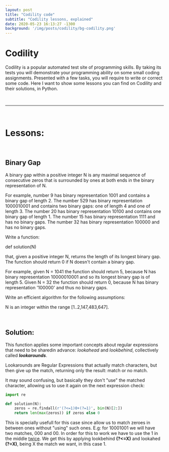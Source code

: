 ```yaml
---
layout: post
title: "Codility code"
subtitle: "Codility lessons, explained"
date: 2020-05-23 16:13:27 -1300
background: '/img/posts/codility/bg-codility.png'
---
```


# Codility #

Codility is a popular automated test site of programming skills. By taking its tests you will demonstrate your programming ability on some small coding assignments. Presented with a few tasks, you will require to write or correct some code.
Here I want to show some lessons you can find on Codility and their solutions, in Python.


<br>
<hr>
<br>

# Lessons: #
<br>

<h2>Binary Gap</h2>

A binary gap within a positive integer N is any maximal sequence of consecutive zeros that is surrounded by ones at both ends in the binary representation of N.

For example, number 9 has binary representation 1001 and contains a binary gap of length 2. The number 529 has binary representation 1000010001 and contains two binary gaps: one of length 4 and one of length 3. The number 20 has binary representation 10100 and contains one binary gap of length 1. The number 15 has binary representation 1111 and has no binary gaps. The number 32 has binary representation 100000 and has no binary gaps.

Write a function:


<p class="code"> def solution(N) </p>


that, given a positive integer N, returns the length of its longest binary gap. The function should return 0 if N doesn't contain a binary gap.

For example, given N = 1041 the function should return 5, because N has binary representation 10000010001 and so its longest binary gap is of length 5. Given N = 32 the function should return 0, because N has binary representation '100000' and thus no binary gaps.

Write an efficient algorithm for the following assumptions:

<p class="cen"> N is an integer within the range [1..2,147,483,647]. </p><br>

<h2>Solution:</h2>

This function applies some important concepts about regular expressions that need to be sharedin advance: *lookahead* and *lookbehind*, collectively called ***lookarounds***.

Lookarounds are Regular Expressions that actually match characters, but then give up the match, returning only the result: match or no match.

It may sound confusing, but basically they don't "use" the matched character, allowing us to use it again on the next expression check:

```python
import re

def solution(N):
    zeros = re.findall(r'(?<=1)0+(?=1)', bin(N)[2:])
    return len(max(zeros)) if zeros else 0
```


This is specially usefull for this case since allow us to match zeroes in between ones without "using" such ones. E.g: for 10001001 we will have two matches, 000 and 00. In order for this to work we have to use the 1 in the middle <u>twice</u>. We get this by applying lookbehind <b>(?<=X)</b> and lookahed <b>(?=X)</b>, being X the match we want, in this case 1.

<br><br>

<!-- 
<br>
<h2>Problem X:</h2>

<p class="cen"> This is centered </p>

<h2>Soution:</h2>

```python

```

<br>
<h2>Problem X:</h2>

<p class="cen"> This is centered </p>

<h2>Soution:</h2>

```python

```


<br>
<h2>Problem X:</h2>

<p class="cen"> This is centered </p>

<h2>Soution:</h2>

```python

```
 -->
